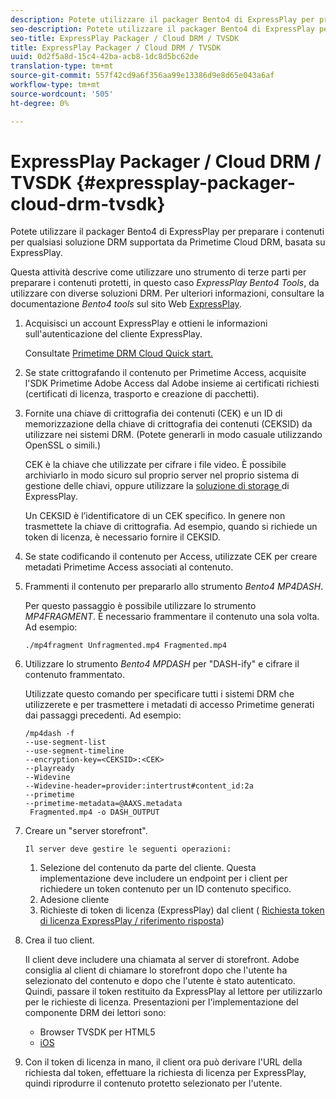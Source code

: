 ```yaml
---
description: Potete utilizzare il packager Bento4 di ExpressPlay per preparare i contenuti per qualsiasi soluzione DRM supportata da Primetime Cloud DRM, basata su ExpressPlay.
seo-description: Potete utilizzare il packager Bento4 di ExpressPlay per preparare i contenuti per qualsiasi soluzione DRM supportata da Primetime Cloud DRM, basata su ExpressPlay.
seo-title: ExpressPlay Packager / Cloud DRM / TVSDK
title: ExpressPlay Packager / Cloud DRM / TVSDK
uuid: 0d2f5a8d-15c4-42ba-acb8-1dc8d5bc62de
translation-type: tm+mt
source-git-commit: 557f42cd9a6f356aa99e13386d9e8d65e043a6af
workflow-type: tm+mt
source-wordcount: '505'
ht-degree: 0%

---
```



# ExpressPlay Packager / Cloud DRM / TVSDK {#expressplay-packager-cloud-drm-tvsdk}

Potete utilizzare il packager Bento4 di ExpressPlay per preparare i contenuti per qualsiasi soluzione DRM supportata da Primetime Cloud DRM, basata su ExpressPlay.

Questa attività descrive come utilizzare uno strumento di terze parti per preparare i contenuti protetti, in questo caso *ExpressPlay Bento4 Tools*, da utilizzare con diverse soluzioni DRM. Per ulteriori informazioni, consultare la documentazione *Bento4 tools* sul sito Web [ExpressPlay](https://www.expressplay.com/developer/).
1. Acquisisci un account ExpressPlay e ottieni le informazioni sull&#39;autenticazione del cliente ExpressPlay.

   Consultate [Primetime DRM Cloud Quick start.](../../quick-start/quick-overview.md)
1. Se state crittografando il contenuto per Primetime Access, acquisite l&#39;SDK Primetime  Adobe Access dal Adobe  insieme ai certificati richiesti (certificati di licenza, trasporto e creazione di pacchetti).
1. Fornite una chiave di crittografia dei contenuti (CEK) e un ID di memorizzazione della chiave di crittografia dei contenuti (CEKSID) da utilizzare nei sistemi DRM. (Potete generarli in modo casuale utilizzando OpenSSL o simili.)

   CEK è la chiave che utilizzate per cifrare i file video. È possibile archiviarlo in modo sicuro sul proprio server nel proprio sistema di gestione delle chiavi, oppure utilizzare la [soluzione di storage ](https://www.expressplay.com/developer/key-storage/) di ExpressPlay.

   Un CEKSID è l’identificatore di un CEK specifico. In genere non trasmettete la chiave di crittografia. Ad esempio, quando si richiede un token di licenza, è necessario fornire il CEKSID.

1. Se state codificando il contenuto per Access, utilizzate CEK per creare metadati Primetime Access associati al contenuto.

1. Frammenti il contenuto per prepararlo allo strumento *Bento4 MP4DASH*.

   Per questo passaggio è possibile utilizzare lo strumento *MP4FRAGMENT*. È necessario frammentare il contenuto una sola volta. Ad esempio:

   ```
   ./mp4fragment Unfragmented.mp4 Fragmented.mp4
   ```

1. Utilizzare lo strumento *Bento4 MPDASH* per &quot;DASH-ify&quot; e cifrare il contenuto frammentato.

   Utilizzate questo comando per specificare tutti i sistemi DRM che utilizzerete e per trasmettere i metadati di accesso Primetime generati dai passaggi precedenti. Ad esempio:

   ```
   /mp4dash -f  
   --use-segment-list  
   --use-segment-timeline  
   --encryption-key=<CEKSID>:<CEK>  
   --playready  
   --Widevine  
   --Widevine-header=provider:intertrust#content_id:2a  
   --primetime  
   --primetime-metadata=@AAXS.metadata 
    Fragmented.mp4 -o DASH_OUTPUT
   ```

1. Creare un &quot;server storefront&quot;.

       Il server deve gestire le seguenti operazioni:
   
   1. Selezione del contenuto da parte del cliente. Questa implementazione deve includere un endpoint per i client per richiedere un token contenuto per un ID contenuto specifico.
   1. Adesione cliente
   1. Richieste di token di licenza (ExpressPlay) dal client ( [Richiesta token di licenza ExpressPlay / riferimento risposta](../../license-token-req-resp-ref/license-req-resp-overview.md))

1. Crea il tuo client.

   Il client deve includere una chiamata al server di storefront.  Adobe consiglia al client di chiamare lo storefront dopo che l&#39;utente ha selezionato del contenuto e dopo che l&#39;utente è stato autenticato. Quindi, passare il token restituito da ExpressPlay al lettore per utilizzarlo per le richieste di licenza. Presentazioni per l&#39;implementazione del componente DRM dei lettori sono:

   * Browser TVSDK per HTML5
   * [iOS](../../../../programming/tvsdk-3x-ios-prog/ios-3x-drm-content-security/ios-3x-apple-fairplay-tvsdk.md)

1. Con il token di licenza in mano, il client ora può derivare l&#39;URL della richiesta dal token, effettuare la richiesta di licenza per ExpressPlay, quindi riprodurre il contenuto protetto selezionato per l&#39;utente.
